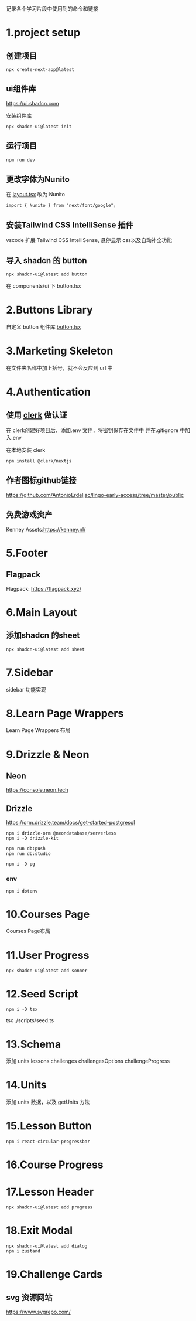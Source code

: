 记录各个学习片段中使用到的命令和链接

# 1.project setup

## 创建项目

```
npx create-next-app@latest
```

## ui组件库
https://ui.shadcn.com

安装组件库
```
npx shadcn-ui@latest init
```

## 运行项目
```
npm run dev
```

## 更改字体为Nunito
在  [layout.tsx](app/layout.tsx) 改为 Nunito
```
import { Nunito } from "next/font/google";
```

## 安装Tailwind CSS IntelliSense 插件
vscode 扩展 Tailwind CSS IntelliSense, 悬停显示 css以及自动补全功能

## 导入 shadcn 的 button
```
npx shadcn-ui@latest add button
```
在 components/ui 下 button.tsx


# 2.Buttons Library
自定义 button 组件库 [button.tsx](components/ui/button.tsx)

# 3.Marketing Skeleton
在文件夹名称中加上括号，就不会反应到 url 中

# 4.Authentication
## 使用 [clerk](https://dashboard.clerk.com) 做认证

在 clerk创建好项目后，添加.env 文件，将密钥保存在文件中
并在.gitignore 中加入.env

在本地安装 clerk
```
npm install @clerk/nextjs
```

## 作者图标github链接
https://github.com/AntonioErdeljac/lingo-early-access/tree/master/public

## 免费游戏资产
Kenney Assets:https://kenney.nl/

# 5.Footer

## Flagpack
Flagpack: https://flagpack.xyz/


# 6.Main Layout

## 添加shadcn 的sheet
```
npx shadcn-ui@latest add sheet
```

# 7.Sidebar
sidebar 功能实现

# 8.Learn Page Wrappers
Learn Page Wrappers 布局

# 9.Drizzle & Neon
## Neon
https://console.neon.tech

## Drizzle
https://orm.drizzle.team/docs/get-started-postgresql

```
npm i drizzle-orm @neondatabase/serverless
npm i -D drizzle-kit
```

```
npm run db:push
npm run db:studio
```

```
npm i -D pg
```

### env
```
npm i dotenv
```

# 10.Courses Page
Courses Page布局

# 11.User Progress
```
npx shadcn-ui@latest add sonner
```

# 12.Seed Script
```
npm i -D tsx
```
tsx ./scripts/seed.ts

# 13.Schema
添加 units lessons challenges challengesOptions challengeProgress

# 14.Units
添加 units 数据，以及 getUnits 方法

# 15.Lesson Button
```
npm i react-circular-progressbar
```
# 16.Course Progress

# 17.Lesson Header
```
npx shadcn-ui@latest add progress
```

# 18.Exit Modal
```
npx shadcn-ui@latest add dialog
npm i zustand
```
# 19.Challenge Cards

## svg 资源网站
https://www.svgrepo.com/